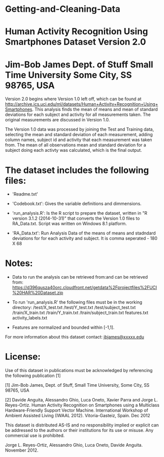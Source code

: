 Getting-and-Cleaning-Data
=========================

Human Activity Recognition Using Smartphones Dataset
Version 2.0
==================================================================
Jim-Bob James
Dept. of Stuff
Small Time University
Some City, SS 98765, USA
==================================================================

Version 2.0  begins where Version 1.0 left off, which can be found at http://archive.ics.uci.edu/ml/datasets/Human+Activity+Recognition+Using+Smartphones. This analysis finds the mean of means and mean of standard deviations for each subject and activity for all measurements taken. The original measurements are discussed in Version 1.0.

The Version 1.0 data was processed by joining the Test and Training data, selecting the mean and standard deviation of each measurement, adding column names, subject id and activity that each measurement was taken from. The mean of all observations mean and standard deviation for a subject doing each activty was calculated, which is the final output.

The dataset includes the following files:
=========================================

- 'Readme.txt'

- 'Codebook.txt': Gives the variable definitions and dimmensions.

- 'run_analysis.R': Is the R script to prepare the dataset, written in "R version 3.1.2 (2014-10-31)" that converts the Version 1.0 files to RA_Data.txt. Script was written on Windows 8.1 platform.

- 'RA_Data.txt': Run Analysis Data of the means of means and stadndard deviations for for each activity and subject. It is comma seperated - 180 X 68

Notes: 
======
- Data to run the analysis can be retrieved from:and can be retrieved from:
	https://d396qusza40orc.cloudfront.net/getdata%2Fprojectfiles%2FUCI%20HAR%20Dataset.zip 

- To run 'run_analysis.R' the following files must be in the working directory: 
	/test/X_test.txt
	/test/Y_test.txt
	/test/subject_test.txt
	/train/X_train.txt
	/train/Y_train.txt
	/train/subject_train.txt
	features.txt
	activity_labels.txt

- Features are normalized and bounded within [-1,1].

For more information about this dataset contact: jbjames@xxxxx.edu

License:
========
Use of this dataset in publications must be acknowledged by referencing the following publication [1] 

[1] Jim-Bob James, Dept. of Stuff, Small Time University, Some City, SS 98765, USA

[2] Davide Anguita, Alessandro Ghio, Luca Oneto, Xavier Parra and Jorge L. Reyes-Ortiz. Human Activity Recognition on Smartphones using a Multiclass Hardware-Friendly Support Vector Machine. International Workshop of Ambient Assisted Living (IWAAL 2012). Vitoria-Gasteiz, Spain. Dec 2012

This dataset is distributed AS-IS and no responsibility implied or explicit can be addressed to the authors or their institutions for its use or misuse. Any commercial use is prohibited.

Jorge L. Reyes-Ortiz, Alessandro Ghio, Luca Oneto, Davide Anguita. November 2012.

